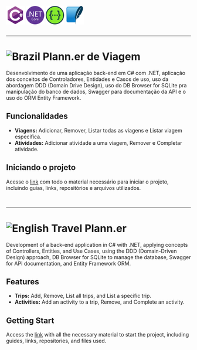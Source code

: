<div style="display: inline_block">
  <img align="center" height="50" width="50" src="https://raw.githubusercontent.com/devicons/devicon/master/icons/csharp/csharp-original.svg">
  <img align="center" height="50" width="50" src="https://raw.githubusercontent.com/devicons/devicon/master/icons/dotnetcore/dotnetcore-original.svg">
  <img align="center" height="50" width="50" src="https://raw.githubusercontent.com/devicons/devicon/master/icons/swagger/swagger-original.svg">
  <img align="center" height="50" width="50" src="https://raw.githubusercontent.com/devicons/devicon/master/icons/sqlite/sqlite-original.svg">
</div>

<br/>

---


# <img height="30" width="30" src="https://img.icons8.com/?size=100&id=iHI2gDXCsMzH&format=png&color=000000" alt="Brazil" /> Plann.er de Viagem
Desenvolvimento de uma aplicação back-end em C# com .NET, aplicação dos conceitos de Controladores, Entidades e Casos de uso, uso da abordagem DDD (Domain Drive Design), uso do DB Browser for SQLite pra manipulação do banco de dados, Swagger para documentação da API e o uso do ORM Entity Framework.

## Funcionalidades
- **Viagens:** Adicionar, Remover, Listar todas as viagens e Listar viagem especifica.
- **Atividades:** Adicionar atividade a uma viagem, Remover e Completar atividade.

## Iniciando o projeto
Acesse o <a href="https://efficient-sloth-d85.notion.site/C-4005dcf3fb714341b5856e0f1f96215b">link</a> com todo o material necessário para iniciar o projeto, incluindo guias, links, repositórios e arquivos utilizados.

<br/>

---

# <img height="30" width="30" src="https://img.icons8.com/?size=100&id=yzSggttkqLf4&format=png&color=000000" alt="English" /> Travel Plann.er
Development of a back-end application in C# with .NET, applying concepts of Controllers, Entities, and Use Cases, using the DDD (Domain-Driven Design) approach, DB Browser for SQLite to manage the database, Swagger for API documentation, and Entity Framework ORM.

## Features
- **Trips:** Add, Remove, List all trips, and List a specific trip.
- **Activities:** Add an activity to a trip, Remove, and Complete an activity.

## Getting Start
Access the <a href="https://efficient-sloth-d85.notion.site/C-4005dcf3fb714341b5856e0f1f96215b">link</a> with all the necessary material to start the project, including guides, links, repositories, and files used.

